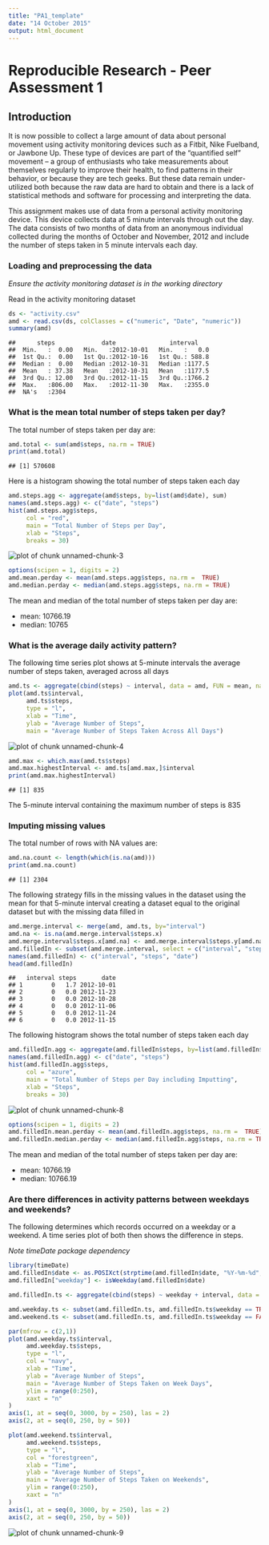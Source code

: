 ```yaml
---
title: "PA1_template"
date: "14 October 2015"
output: html_document
---
```


# Reproducible Research - Peer Assessment 1
## Introduction
It is now possible to collect a large amount of data about personal movement using activity monitoring devices such as a Fitbit, Nike Fuelband, or Jawbone Up. These type of devices are part of the “quantified self” movement – a group of enthusiasts who take measurements about themselves regularly to improve their health, to find patterns in their behavior, or because they are tech geeks. But these data remain under-utilized both because the raw data are hard to obtain and there is a lack of statistical methods and software for processing and interpreting the data.

This assignment makes use of data from a personal activity monitoring device. This device collects data at 5 minute intervals through out the day. The data consists of two months of data from an anonymous individual collected during the months of October and November, 2012 and include the number of steps taken in 5 minute intervals each day.

### Loading and preprocessing the data
*Ensure the activity monitoring dataset is in the working directory*

Read in the activity monitoring dataset

```r
ds <- "activity.csv"
amd <- read.csv(ds, colClasses = c("numeric", "Date", "numeric"))
summary(amd)
```

```
##      steps             date               interval     
##  Min.   :  0.00   Min.   :2012-10-01   Min.   :   0.0  
##  1st Qu.:  0.00   1st Qu.:2012-10-16   1st Qu.: 588.8  
##  Median :  0.00   Median :2012-10-31   Median :1177.5  
##  Mean   : 37.38   Mean   :2012-10-31   Mean   :1177.5  
##  3rd Qu.: 12.00   3rd Qu.:2012-11-15   3rd Qu.:1766.2  
##  Max.   :806.00   Max.   :2012-11-30   Max.   :2355.0  
##  NA's   :2304
```

### What is the mean total number of steps taken per day?
The total number of steps taken per day are:

```r
amd.total <- sum(amd$steps, na.rm = TRUE)
print(amd.total)
```

```
## [1] 570608
```

Here is a histogram showing the total number of steps taken each day

```r
amd.steps.agg <- aggregate(amd$steps, by=list(amd$date), sum)
names(amd.steps.agg) <- c("date", "steps")
hist(amd.steps.agg$steps, 
     col = "red", 
     main = "Total Number of Steps per Day", 
     xlab = "Steps",
     breaks = 30)
```

![plot of chunk unnamed-chunk-3](figure/unnamed-chunk-3-1.png) 

```r
options(scipen = 1, digits = 2)
amd.mean.perday <- mean(amd.steps.agg$steps, na.rm =  TRUE)
amd.median.perday <- median(amd.steps.agg$steps, na.rm = TRUE)
```

The mean and median of the total number of steps taken per day are:

* mean: 10766.19
* median: 10765

### What is the average daily activity pattern?
The following time series plot shows at 5-minute intervals the average number of steps taken, averaged across all days

```r
amd.ts <- aggregate(cbind(steps) ~ interval, data = amd, FUN = mean, na.rm = TRUE)
plot(amd.ts$interval, 
     amd.ts$steps, 
     type = "l", 
     xlab = "Time",
     ylab = "Average Number of Steps",
     main = "Average Number of Steps Taken Across All Days")
```

![plot of chunk unnamed-chunk-4](figure/unnamed-chunk-4-1.png) 


```r
amd.max <- which.max(amd.ts$steps)
amd.max.highestInterval <- amd.ts[amd.max,]$interval
print(amd.max.highestInterval)
```

```
## [1] 835
```

The 5-minute interval containing the maximum number of steps is 835

### Imputing missing values
The total number of rows with NA values are:

```r
amd.na.count <- length(which(is.na(amd)))
print(amd.na.count)
```

```
## [1] 2304
```

The following strategy fills in the missing values in the dataset using the mean for that 5-minute interval creating a dataset equal to the original dataset but with the missing data filled in

```r
amd.merge.interval <- merge(amd, amd.ts, by="interval")
amd.na <- is.na(amd.merge.interval$steps.x)
amd.merge.interval$steps.x[amd.na] <- amd.merge.interval$steps.y[amd.na]
amd.filledIn <- subset(amd.merge.interval, select = c("interval", "steps.x", "date"))
names(amd.filledIn) <- c("interval", "steps", "date")
head(amd.filledIn)
```

```
##   interval steps       date
## 1        0   1.7 2012-10-01
## 2        0   0.0 2012-11-23
## 3        0   0.0 2012-10-28
## 4        0   0.0 2012-11-06
## 5        0   0.0 2012-11-24
## 6        0   0.0 2012-11-15
```

The following histogram shows the total number of steps taken each day

```r
amd.filledIn.agg <- aggregate(amd.filledIn$steps, by=list(amd.filledIn$date), sum)
names(amd.filledIn.agg) <- c("date", "steps")
hist(amd.filledIn.agg$steps, 
     col = "azure", 
     main = "Total Number of Steps per Day including Imputting", 
     xlab = "Steps",
     breaks = 30)
```

![plot of chunk unnamed-chunk-8](figure/unnamed-chunk-8-1.png) 

```r
options(scipen = 1, digits = 2)
amd.filledIn.mean.perday <- mean(amd.filledIn.agg$steps, na.rm =  TRUE)
amd.filledIn.median.perday <- median(amd.filledIn.agg$steps, na.rm = TRUE)
```

The mean and median of the total number of steps taken per day are:

* mean: 10766.19
* median: 10766.19

### Are there differences in activity patterns between weekdays and weekends?
The following determines which records occurred on a weekday or a weekend. A time series plot of both then shows the difference in steps.

*Note timeDate package dependency*

```r
library(timeDate)
amd.filledIn$date <- as.POSIXct(strptime(amd.filledIn$date, "%Y-%m-%d", tz = "GMT"))
amd.filledIn["weekday"] <- isWeekday(amd.filledIn$date)

amd.filledIn.ts <- aggregate(cbind(steps) ~ weekday + interval, data = amd.filledIn, FUN = mean, na.rm = TRUE)

amd.weekday.ts <- subset(amd.filledIn.ts, amd.filledIn.ts$weekday == TRUE)
amd.weekend.ts <- subset(amd.filledIn.ts, amd.filledIn.ts$weekday == FALSE)

par(mfrow = c(2,1))
plot(amd.weekday.ts$interval, 
     amd.weekday.ts$steps, 
     type = "l", 
     col = "navy",
     xlab = "Time",
     ylab = "Average Number of Steps",
     main = "Average Number of Steps Taken on Week Days",
     ylim = range(0:250),
     xaxt = "n"
)
axis(1, at = seq(0, 3000, by = 250), las = 2)
axis(2, at = seq(0, 250, by = 50))

plot(amd.weekend.ts$interval, 
     amd.weekend.ts$steps, 
     type = "l", 
     col = "forestgreen",
     xlab = "Time",
     ylab = "Average Number of Steps",
     main = "Average Number of Steps Taken on Weekends",
     ylim = range(0:250),
     xaxt = "n"
)
axis(1, at = seq(0, 3000, by = 250), las = 2)
axis(2, at = seq(0, 250, by = 50))
```

![plot of chunk unnamed-chunk-9](figure/unnamed-chunk-9-1.png) 
